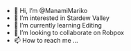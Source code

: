 - 👋 Hi, I’m @ManamiMariko
- 👀 I’m interested in Stardew Valley
- 🌱 I’m currently learning Editing
- 💞️ I’m looking to collaborate on Robpox
- 📫 How to reach me ... 

<!---
ManamiMariko/ManamiMariko is a ✨ special ✨ repository because its `README.md` (this file) appears on your GitHub profile.
You can click the Preview link to take a look at your changes.
--->
